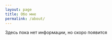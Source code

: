 ```yaml
---
layout: page
title: Обо мне
permalink: /about/
---
```

Здесь пока нет информации, но скоро появится

